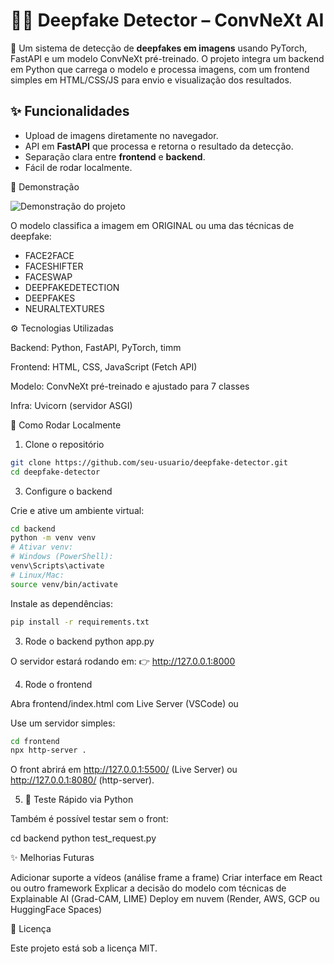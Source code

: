 # 🕵️‍♂️ Deepfake Detector – ConvNeXt AI

🚀 Um sistema de detecção de **deepfakes em imagens** usando PyTorch, FastAPI e um modelo ConvNeXt pré-treinado.
O projeto integra um backend em Python que carrega o modelo e processa imagens, com um frontend simples em HTML/CSS/JS para envio e visualização dos resultados.

## ✨ Funcionalidades
- Upload de imagens diretamente no navegador.
- API em **FastAPI** que processa e retorna o resultado da detecção.
- Separação clara entre **frontend** e **backend**.
- Fácil de rodar localmente.

📸 Demonstração

![Demonstração do projeto](frontend/public/demo.gif)

O modelo classifica a imagem em ORIGINAL ou uma das técnicas de deepfake:
- FACE2FACE
- FACESHIFTER
- FACESWAP
- DEEPFAKEDETECTION
- DEEPFAKES
- NEURALTEXTURES

⚙️ Tecnologias Utilizadas

Backend: Python, FastAPI, PyTorch, timm

Frontend: HTML, CSS, JavaScript (Fetch API)

Modelo: ConvNeXt pré-treinado e ajustado para 7 classes

Infra: Uvicorn (servidor ASGI)

🚀 Como Rodar Localmente
1. Clone o repositório

```bash
git clone https://github.com/seu-usuario/deepfake-detector.git
cd deepfake-detector
```

3. Configure o backend

Crie e ative um ambiente virtual:
```bash
cd backend
python -m venv venv
# Ativar venv:
# Windows (PowerShell):
venv\Scripts\activate
# Linux/Mac:
source venv/bin/activate
```
Instale as dependências:
```bash
pip install -r requirements.txt
```

3. Rode o backend
python app.py

O servidor estará rodando em:
👉 http://127.0.0.1:8000

4. Rode o frontend

Abra frontend/index.html com Live Server (VSCode)
ou

Use um servidor simples:
```bash
cd frontend
npx http-server .
```

O front abrirá em http://127.0.0.1:5500/ (Live Server) ou http://127.0.0.1:8080/ (http-server).

5. 🚀 Teste Rápido via Python

Também é possível testar sem o front:

cd backend
python test_request.py

✨ Melhorias Futuras

 Adicionar suporte a vídeos (análise frame a frame)
 Criar interface em React ou outro framework
 Explicar a decisão do modelo com técnicas de Explainable AI (Grad-CAM, LIME)
 Deploy em nuvem (Render, AWS, GCP ou HuggingFace Spaces)

📝 Licença

Este projeto está sob a licença MIT.
